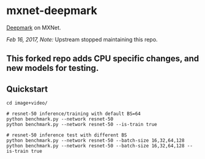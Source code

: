 # mxnet-deepmark

[Deepmark](https://github.com/DeepMark/deepmark) on MXNet.

*Feb 16, 2017, Note:* Upstream stopped maintaining this repo.

This forked repo adds CPU specific changes, and new models for testing.
---
## Quickstart

```
cd image+video/

# resnet-50 inference/training with default BS=64
python benchmark.py --network resnet-50
python benchmark.py --network resnet-50 --is-train true

# resnet-50 inference test with different BS
python benchmark.py --network resnet-50 --batch-size 16,32,64,128
python benchmark.py --network resnet-50 --batch-size 16,32,64,128 --is-train true

```
